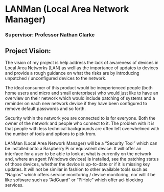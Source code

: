 # LANMan (Local Area Network Manager)

### Supervisor: Professor Nathan Clarke

## Project Vision:

The vision of my project is help address the lack of awareness of devices in Local Area Networks (LAN) as well as the importance of updates to devices and provide a rough guidance on what the risks are by introducing unpatched / unconfigured devices to the network. 

 

The ideal consumer of this product would be inexperienced people (both home users and micro and small enterprises) who would just like to have an overview on their network which would include patching of systems and a reminder on each new network device if they have been configured to remove default passwords and so forth. 

 

Security within the network you are connected to is for everyone. Both the owner of the network and people who connect to it. The problem with it is that people with less technical backgrounds are often left overwhelmed with the number of tools and options to pick from.  

 

LANMan (Local Area Network Manager) will be a “Security Tool” which can be installed onto a Raspberry Pi or equivalent device. It will offer an interface for a user to be able to look at what is currently on the network and, where an agent (Windows devices) is installed, see the patching status of those devices, whether the device is up-to-date or if it is missing key updates. It will not be similar in fashion to other available tools such as “Nagios” which offers service monitoring / device monitoring, nor will it be like software such as “AdGuard” or “PiHole” which offer ad-blocking services. 
